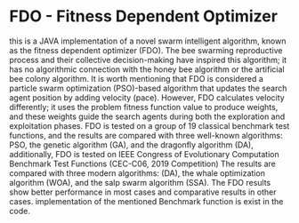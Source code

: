 # FDO -  Fitness Dependent Optimizer
this is a JAVA implementation of a novel swarm intelligent algorithm, known as the fitness dependent optimizer (FDO). The bee swarming reproductive process and their collective decision-making have inspired this algorithm; it has no algorithmic connection with the honey bee algorithm or the artificial bee colony algorithm. It is worth mentioning that FDO is considered a particle swarm optimization (PSO)-based algorithm that updates the search agent position by adding velocity (pace). However, FDO calculates velocity differently; it uses the problem fitness function value to produce weights, and these weights guide the search agents during both the exploration and exploitation phases. FDO is tested on a group of 19 classical benchmark test functions, and the results are compared with three well-known algorithms: PSO, the genetic algorithm (GA), and the dragonfly algorithm (DA), additionally, FDO is tested on IEEE Congress of Evolutionary Computation Benchmark Test Functions (CEC-C06, 2019 Competition) The results are compared with three modern algorithms: (DA), the whale optimization algorithm (WOA), and the salp swarm algorithm (SSA). The FDO results show better performance in most cases and comparative results in other cases. implementation of the mentioned Benchmark function is exist in the code.
